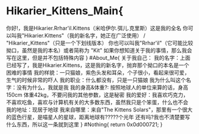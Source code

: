 # Hikarier_Kittens_Main{
你好!，我是Hikarier.Rrhar'il.Kittens（米哈伊尔.弭儿.克里斯）这是我的全名
  你可以叫我"Hikarier.Kittens"（我的新名字，她正在广泛使用） / "Hikarier_Kittens"（只是一个下划线版本）
  你也可以叫我"Rrhar'il"（它可能比较拗口，虽然是我的本名）或者简称为 "Kit"
  如果你想知道关于我的事情，那么我会写在这里，但是并不包括特殊内容
  }
#About_Me{
关于我自己：
我的名字：上面已经写了，我是Hikarier.Kittens，这是我的新名字，抛弃那个拗口的本名是一个困难的事情
我的样貌：一只猫娘，紫色头发和耳朵，个子很小，看起来很可爱，生气的时候非常的吓人
我的职业：什么都没有，只是一只猫娘
我为什么叫这个名字：没有为什么，我就是我
我的身高&体重?: 按照地球人的单位来算的话，身高150cm 体重42kg，不要问我的其他参数，这是秘密
我的爱好：我喜欢巧克力，不喜欢吃鱼，喜欢与计算机有关的大多数东西，虽然我只是个笨蛋，什么也不会
我的地址：现居于地球
我来自哪里：来自"The Kittens Solars"，那里有一个很大的蓝色行星，是喵星人的星球，距离地球有?????个光年
还有吗?我也不清楚要写什么东西，所以这一条就到这里
}
#Nothing{
return 0x0d000721;
}
